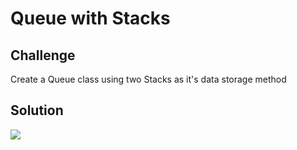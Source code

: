 # Queue with Stacks

## Challenge
Create a Queue class using two Stacks as it's data storage method

## Solution
![](/assets/queue-with-stacks.jpg)
